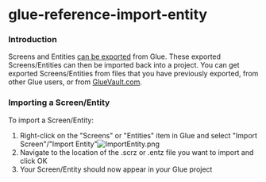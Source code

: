 # glue-reference-import-entity

### Introduction

Screens and Entities [can be exported](../../../../frb/docs/index.php) from Glue. These exported Screens/Entities can then be imported back into a project. You can get exported Screens/Entities from files that you have previously exported, from other Glue users, or from [GlueVault.com](http://www.gluevault.com).

### Importing a Screen/Entity

To import a Screen/Entity:

1. Right-click on the "Screens" or "Entities" item in Glue and select "Import Screen"/"Import Entity"![ImportEntity.png](../../../../media/migrated\_media-ImportEntity.png)
2. Navigate to the location of the .scrz or .entz file you want to import and click OK
3. Your Screen/Entity should now appear in your Glue project
